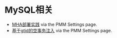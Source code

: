 # MySQL相关
- [MHA部署实践](1.MHA部署实践.md) via the PMM Settings page. 
- [基于gtid的空事务注入](2.基于gtid的空事务注入.md) via the PMM Settings page. 